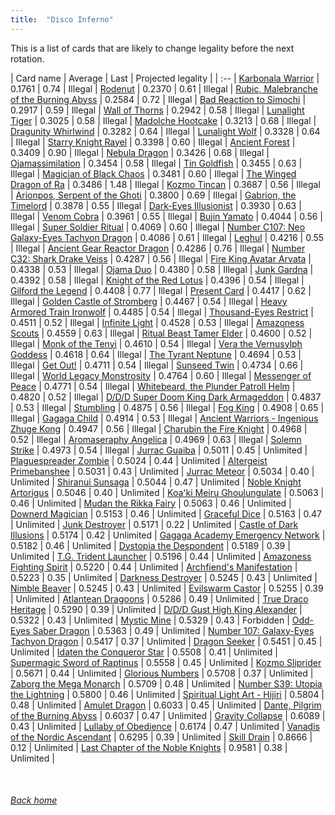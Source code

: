 ```yaml
---
title:  "Disco Inferno"
---
```


This is a list of cards that are likely to change legality before the next rotation.

| Card name | Average | Last | Projected legality |
| :-- |
[Karbonala Warrior](https://db.ygoprodeck.com/card/?search=Karbonala%20Warrior) | 0.1761 | 0.74 | Illegal |
[Rodenut](https://db.ygoprodeck.com/card/?search=Rodenut) | 0.2370 | 0.61 | Illegal |
[Rubic, Malebranche of the Burning Abyss](https://db.ygoprodeck.com/card/?search=Rubic,%20Malebranche%20of%20the%20Burning%20Abyss) | 0.2584 | 0.72 | Illegal |
[Bad Reaction to Simochi](https://db.ygoprodeck.com/card/?search=Bad%20Reaction%20to%20Simochi) | 0.2917 | 0.59 | Illegal |
[Wall of Thorns](https://db.ygoprodeck.com/card/?search=Wall%20of%20Thorns) | 0.2942 | 0.58 | Illegal |
[Lunalight Tiger](https://db.ygoprodeck.com/card/?search=Lunalight%20Tiger) | 0.3025 | 0.58 | Illegal |
[Madolche Hootcake](https://db.ygoprodeck.com/card/?search=Madolche%20Hootcake) | 0.3213 | 0.68 | Illegal |
[Dragunity Whirlwind](https://db.ygoprodeck.com/card/?search=Dragunity%20Whirlwind) | 0.3282 | 0.64 | Illegal |
[Lunalight Wolf](https://db.ygoprodeck.com/card/?search=Lunalight%20Wolf) | 0.3328 | 0.64 | Illegal |
[Starry Knight Rayel](https://db.ygoprodeck.com/card/?search=Starry%20Knight%20Rayel) | 0.3398 | 0.60 | Illegal |
[Ancient Forest](https://db.ygoprodeck.com/card/?search=Ancient%20Forest) | 0.3409 | 0.90 | Illegal |
[Nebula Dragon](https://db.ygoprodeck.com/card/?search=Nebula%20Dragon) | 0.3426 | 0.68 | Illegal |
[Ojamassimilation](https://db.ygoprodeck.com/card/?search=Ojamassimilation) | 0.3454 | 0.58 | Illegal |
[Tin Goldfish](https://db.ygoprodeck.com/card/?search=Tin%20Goldfish) | 0.3455 | 0.63 | Illegal |
[Magician of Black Chaos](https://db.ygoprodeck.com/card/?search=Magician%20of%20Black%20Chaos) | 0.3481 | 0.60 | Illegal |
[The Winged Dragon of Ra](https://db.ygoprodeck.com/card/?search=The%20Winged%20Dragon%20of%20Ra) | 0.3486 | 1.48 | Illegal |
[Kozmo Tincan](https://db.ygoprodeck.com/card/?search=Kozmo%20Tincan) | 0.3687 | 0.56 | Illegal |
[Arionpos, Serpent of the Ghoti](https://db.ygoprodeck.com/card/?search=Arionpos,%20Serpent%20of%20the%20Ghoti) | 0.3800 | 0.69 | Illegal |
[Gabrion, the Timelord](https://db.ygoprodeck.com/card/?search=Gabrion,%20the%20Timelord) | 0.3878 | 0.55 | Illegal |
[Dark-Eyes Illusionist](https://db.ygoprodeck.com/card/?search=Dark-Eyes%20Illusionist) | 0.3930 | 0.63 | Illegal |
[Venom Cobra](https://db.ygoprodeck.com/card/?search=Venom%20Cobra) | 0.3961 | 0.55 | Illegal |
[Bujin Yamato](https://db.ygoprodeck.com/card/?search=Bujin%20Yamato) | 0.4044 | 0.56 | Illegal |
[Super Soldier Ritual](https://db.ygoprodeck.com/card/?search=Super%20Soldier%20Ritual) | 0.4069 | 0.60 | Illegal |
[Number C107: Neo Galaxy-Eyes Tachyon Dragon](https://db.ygoprodeck.com/card/?search=Number%20C107:%20Neo%20Galaxy-Eyes%20Tachyon%20Dragon) | 0.4086 | 0.61 | Illegal |
[Leghul](https://db.ygoprodeck.com/card/?search=Leghul) | 0.4216 | 0.55 | Illegal |
[Ancient Gear Reactor Dragon](https://db.ygoprodeck.com/card/?search=Ancient%20Gear%20Reactor%20Dragon) | 0.4286 | 0.76 | Illegal |
[Number C32: Shark Drake Veiss](https://db.ygoprodeck.com/card/?search=Number%20C32:%20Shark%20Drake%20Veiss) | 0.4287 | 0.56 | Illegal |
[Fire King Avatar Arvata](https://db.ygoprodeck.com/card/?search=Fire%20King%20Avatar%20Arvata) | 0.4338 | 0.53 | Illegal |
[Ojama Duo](https://db.ygoprodeck.com/card/?search=Ojama%20Duo) | 0.4380 | 0.58 | Illegal |
[Junk Gardna](https://db.ygoprodeck.com/card/?search=Junk%20Gardna) | 0.4392 | 0.58 | Illegal |
[Knight of the Red Lotus](https://db.ygoprodeck.com/card/?search=Knight%20of%20the%20Red%20Lotus) | 0.4396 | 0.54 | Illegal |
[Gilford the Legend](https://db.ygoprodeck.com/card/?search=Gilford%20the%20Legend) | 0.4408 | 0.77 | Illegal |
[Present Card](https://db.ygoprodeck.com/card/?search=Present%20Card) | 0.4417 | 0.62 | Illegal |
[Golden Castle of Stromberg](https://db.ygoprodeck.com/card/?search=Golden%20Castle%20of%20Stromberg) | 0.4467 | 0.54 | Illegal |
[Heavy Armored Train Ironwolf](https://db.ygoprodeck.com/card/?search=Heavy%20Armored%20Train%20Ironwolf) | 0.4485 | 0.54 | Illegal |
[Thousand-Eyes Restrict](https://db.ygoprodeck.com/card/?search=Thousand-Eyes%20Restrict) | 0.4511 | 0.52 | Illegal |
[Infinite Light](https://db.ygoprodeck.com/card/?search=Infinite%20Light) | 0.4528 | 0.53 | Illegal |
[Amazoness Scouts](https://db.ygoprodeck.com/card/?search=Amazoness%20Scouts) | 0.4559 | 0.63 | Illegal |
[Ritual Beast Tamer Elder](https://db.ygoprodeck.com/card/?search=Ritual%20Beast%20Tamer%20Elder) | 0.4600 | 0.52 | Illegal |
[Monk of the Tenyi](https://db.ygoprodeck.com/card/?search=Monk%20of%20the%20Tenyi) | 0.4610 | 0.54 | Illegal |
[Vera the Vernusylph Goddess](https://db.ygoprodeck.com/card/?search=Vera%20the%20Vernusylph%20Goddess) | 0.4618 | 0.64 | Illegal |
[The Tyrant Neptune](https://db.ygoprodeck.com/card/?search=The%20Tyrant%20Neptune) | 0.4694 | 0.53 | Illegal |
[Get Out!](https://db.ygoprodeck.com/card/?search=Get%20Out!) | 0.4711 | 0.54 | Illegal |
[Sunseed Twin](https://db.ygoprodeck.com/card/?search=Sunseed%20Twin) | 0.4734 | 0.66 | Illegal |
[World Legacy Monstrosity](https://db.ygoprodeck.com/card/?search=World%20Legacy%20Monstrosity) | 0.4764 | 0.60 | Illegal |
[Messenger of Peace](https://db.ygoprodeck.com/card/?search=Messenger%20of%20Peace) | 0.4771 | 0.54 | Illegal |
[Whitebeard, the Plunder Patroll Helm](https://db.ygoprodeck.com/card/?search=Whitebeard,%20the%20Plunder%20Patroll%20Helm) | 0.4820 | 0.52 | Illegal |
[D/D/D Super Doom King Dark Armageddon](https://db.ygoprodeck.com/card/?search=D/D/D%20Super%20Doom%20King%20Dark%20Armageddon) | 0.4837 | 0.53 | Illegal |
[Stumbling](https://db.ygoprodeck.com/card/?search=Stumbling) | 0.4875 | 0.56 | Illegal |
[Fog King](https://db.ygoprodeck.com/card/?search=Fog%20King) | 0.4908 | 0.65 | Illegal |
[Gagaga Child](https://db.ygoprodeck.com/card/?search=Gagaga%20Child) | 0.4914 | 0.53 | Illegal |
[Ancient Warriors - Ingenious Zhuge Kong](https://db.ygoprodeck.com/card/?search=Ancient%20Warriors%20-%20Ingenious%20Zhuge%20Kong) | 0.4947 | 0.56 | Illegal |
[Charubin the Fire Knight](https://db.ygoprodeck.com/card/?search=Charubin%20the%20Fire%20Knight) | 0.4968 | 0.52 | Illegal |
[Aromaseraphy Angelica](https://db.ygoprodeck.com/card/?search=Aromaseraphy%20Angelica) | 0.4969 | 0.63 | Illegal |
[Solemn Strike](https://db.ygoprodeck.com/card/?search=Solemn%20Strike) | 0.4973 | 0.54 | Illegal |
[Jurrac Guaiba](https://db.ygoprodeck.com/card/?search=Jurrac%20Guaiba) | 0.5011 | 0.45 | Unlimited |
[Plaguespreader Zombie](https://db.ygoprodeck.com/card/?search=Plaguespreader%20Zombie) | 0.5024 | 0.44 | Unlimited |
[Altergeist Primebanshee](https://db.ygoprodeck.com/card/?search=Altergeist%20Primebanshee) | 0.5031 | 0.43 | Unlimited |
[Jurrac Meteor](https://db.ygoprodeck.com/card/?search=Jurrac%20Meteor) | 0.5034 | 0.40 | Unlimited |
[Shiranui Sunsaga](https://db.ygoprodeck.com/card/?search=Shiranui%20Sunsaga) | 0.5044 | 0.47 | Unlimited |
[Noble Knight Artorigus](https://db.ygoprodeck.com/card/?search=Noble%20Knight%20Artorigus) | 0.5046 | 0.40 | Unlimited |
[Koa'ki Meiru Ghoulungulate](https://db.ygoprodeck.com/card/?search=Koa'ki%20Meiru%20Ghoulungulate) | 0.5063 | 0.46 | Unlimited |
[Mudan the Rikka Fairy](https://db.ygoprodeck.com/card/?search=Mudan%20the%20Rikka%20Fairy) | 0.5063 | 0.46 | Unlimited |
[Downerd Magician](https://db.ygoprodeck.com/card/?search=Downerd%20Magician) | 0.5153 | 0.46 | Unlimited |
[Graceful Dice](https://db.ygoprodeck.com/card/?search=Graceful%20Dice) | 0.5163 | 0.47 | Unlimited |
[Junk Destroyer](https://db.ygoprodeck.com/card/?search=Junk%20Destroyer) | 0.5171 | 0.22 | Unlimited |
[Castle of Dark Illusions](https://db.ygoprodeck.com/card/?search=Castle%20of%20Dark%20Illusions) | 0.5174 | 0.42 | Unlimited |
[Gagaga Academy Emergency Network](https://db.ygoprodeck.com/card/?search=Gagaga%20Academy%20Emergency%20Network) | 0.5182 | 0.46 | Unlimited |
[Dystopia the Despondent](https://db.ygoprodeck.com/card/?search=Dystopia%20the%20Despondent) | 0.5189 | 0.39 | Unlimited |
[T.G. Trident Launcher](https://db.ygoprodeck.com/card/?search=T.G.%20Trident%20Launcher) | 0.5196 | 0.44 | Unlimited |
[Amazoness Fighting Spirit](https://db.ygoprodeck.com/card/?search=Amazoness%20Fighting%20Spirit) | 0.5220 | 0.44 | Unlimited |
[Archfiend's Manifestation](https://db.ygoprodeck.com/card/?search=Archfiend's%20Manifestation) | 0.5223 | 0.35 | Unlimited |
[Darkness Destroyer](https://db.ygoprodeck.com/card/?search=Darkness%20Destroyer) | 0.5245 | 0.43 | Unlimited |
[Nimble Beaver](https://db.ygoprodeck.com/card/?search=Nimble%20Beaver) | 0.5245 | 0.43 | Unlimited |
[Evilswarm Castor](https://db.ygoprodeck.com/card/?search=Evilswarm%20Castor) | 0.5255 | 0.39 | Unlimited |
[Atlantean Dragoons](https://db.ygoprodeck.com/card/?search=Atlantean%20Dragoons) | 0.5286 | 0.49 | Unlimited |
[True Draco Heritage](https://db.ygoprodeck.com/card/?search=True%20Draco%20Heritage) | 0.5290 | 0.39 | Unlimited |
[D/D/D Gust High King Alexander](https://db.ygoprodeck.com/card/?search=D/D/D%20Gust%20High%20King%20Alexander) | 0.5322 | 0.43 | Unlimited |
[Mystic Mine](https://db.ygoprodeck.com/card/?search=Mystic%20Mine) | 0.5329 | 0.43 | Forbidden |
[Odd-Eyes Saber Dragon](https://db.ygoprodeck.com/card/?search=Odd-Eyes%20Saber%20Dragon) | 0.5363 | 0.49 | Unlimited |
[Number 107: Galaxy-Eyes Tachyon Dragon](https://db.ygoprodeck.com/card/?search=Number%20107:%20Galaxy-Eyes%20Tachyon%20Dragon) | 0.5417 | 0.37 | Unlimited |
[Dragon Seeker](https://db.ygoprodeck.com/card/?search=Dragon%20Seeker) | 0.5451 | 0.45 | Unlimited |
[Idaten the Conqueror Star](https://db.ygoprodeck.com/card/?search=Idaten%20the%20Conqueror%20Star) | 0.5508 | 0.41 | Unlimited |
[Supermagic Sword of Raptinus](https://db.ygoprodeck.com/card/?search=Supermagic%20Sword%20of%20Raptinus) | 0.5558 | 0.45 | Unlimited |
[Kozmo Sliprider](https://db.ygoprodeck.com/card/?search=Kozmo%20Sliprider) | 0.5671 | 0.44 | Unlimited |
[Glorious Numbers](https://db.ygoprodeck.com/card/?search=Glorious%20Numbers) | 0.5708 | 0.37 | Unlimited |
[Zaborg the Mega Monarch](https://db.ygoprodeck.com/card/?search=Zaborg%20the%20Mega%20Monarch) | 0.5709 | 0.48 | Unlimited |
[Number S39: Utopia the Lightning](https://db.ygoprodeck.com/card/?search=Number%20S39:%20Utopia%20the%20Lightning) | 0.5800 | 0.46 | Unlimited |
[Spiritual Light Art - Hijiri](https://db.ygoprodeck.com/card/?search=Spiritual%20Light%20Art%20-%20Hijiri) | 0.5804 | 0.48 | Unlimited |
[Amulet Dragon](https://db.ygoprodeck.com/card/?search=Amulet%20Dragon) | 0.6033 | 0.45 | Unlimited |
[Dante, Pilgrim of the Burning Abyss](https://db.ygoprodeck.com/card/?search=Dante,%20Pilgrim%20of%20the%20Burning%20Abyss) | 0.6037 | 0.47 | Unlimited |
[Gravity Collapse](https://db.ygoprodeck.com/card/?search=Gravity%20Collapse) | 0.6089 | 0.43 | Unlimited |
[Lullaby of Obedience](https://db.ygoprodeck.com/card/?search=Lullaby%20of%20Obedience) | 0.6174 | 0.47 | Unlimited |
[Vanadis of the Nordic Ascendant](https://db.ygoprodeck.com/card/?search=Vanadis%20of%20the%20Nordic%20Ascendant) | 0.6295 | 0.39 | Unlimited |
[Skill Drain](https://db.ygoprodeck.com/card/?search=Skill%20Drain) | 0.8666 | 0.12 | Unlimited |
[Last Chapter of the Noble Knights](https://db.ygoprodeck.com/card/?search=Last%20Chapter%20of%20the%20Noble%20Knights) | 0.9581 | 0.38 | Unlimited |

<br>

###### [Back home](index)